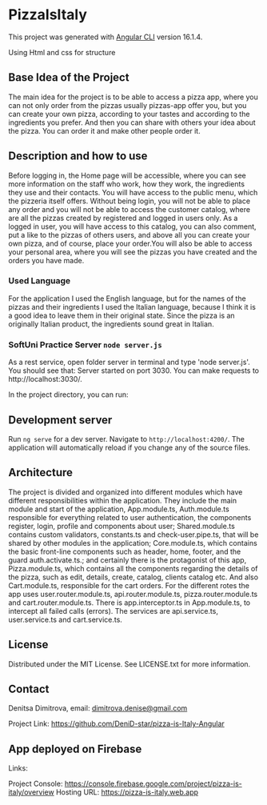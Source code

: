 # PizzaIsItaly

This project was generated with [Angular CLI](https://github.com/angular/angular-cli) version 16.1.4.

Using Html and css for structure

## Base Idea of the Project

The main idea for the project is to be able to access a pizza app, where you can not only order from the pizzas usually pizzas-app offer you, but you can create your own pizza, according to your tastes and according to the ingredients you prefer. And then you can share with others your idea about the pizza. You can order it and make other people order it.

## Description and how to use

Before logging in, the Home page will be accessible, where you can see more information on the staff who work, how they work, the ingredients they use and their contacts. You will have access to the public menu, which the pizzeria itself offers. Without being login, you will not be able to place any order and you will not be able to access the customer catalog, where are all the pizzas created by registered and logged in users only. As a logged in user, you will have access to this catalog, you can also comment, put a like to the pizzas of others users, and above all you can create your own pizza, and of course, place your order.You will also be able to access your personal area, where you will see the pizzas you have created and the orders you have made.

### Used Language

For the application I used the English language, but for the names of the pizzas and their ingredients I used the Italian language, because I think it is a good idea to leave them in their original state. Since the pizza is an originally Italian product, the ingredients sound great in Italian.


### SoftUni Practice Server `node server.js` 

As a rest service, open folder server in terminal and type 'node server.js'. You should see that:
Server started on port 3030. You can make requests to http://localhost:3030/.

In the project directory, you can run:

## Development server

Run `ng serve` for a dev server. Navigate to `http://localhost:4200/`. The application will automatically reload if you change any of the source files.

## Architecture

The project is divided and organized into different modules which have different responsibilities within the application. They include the main module and start of the application, App.module.ts, Auth.module.ts responsible for everything related to user authentication, the components register, login, profile and components about user; Shared.module.ts  contains custom validators, constants.ts and check-user.pipe.ts, that will be shared by other modules in the application; Core.module.ts, which contains the basic front-line components such as header, home, footer, and the guard auth.activate.ts.; and certainly there is the protagonist of this app, Pizza.module.ts, which contains all the components regarding the details of the pizza, such as edit, details, create, catalog, clients catalog etc. And also Cart.module.ts, responsible for the cart orders. For the different rotes the app uses user.router.module.ts, api.router.module.ts, pizza.router.module.ts and cart.router.module.ts. There is app.interceptor.ts in App.module.ts, to intercept all failed calls (errors). The services are api.service.ts, user.service.ts and cart.service.ts.

## License

Distributed under the MIT License. See LICENSE.txt for more information.

## Contact
Denitsa Dimitrova, email: dimitrova.denise@gmail.com

Project Link: https://github.com/DeniD-star/pizza-is-Italy-Angular

## App deployed on Firebase

Links: 

Project Console: https://console.firebase.google.com/project/pizza-is-italy/overview
Hosting URL: https://pizza-is-italy.web.app

